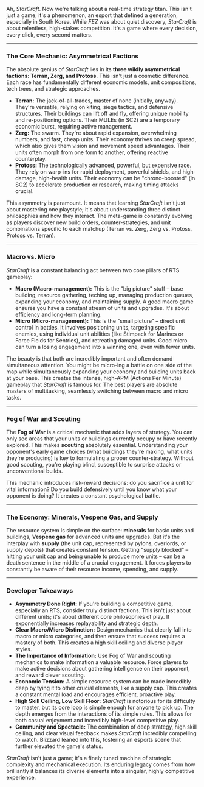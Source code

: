 Ah, *StarCraft*. Now we're talking about a real-time strategy titan. This isn't just a game; it's a phenomenon, an esport that defined a generation, especially in South Korea. While *FEZ* was about quiet discovery, *StarCraft* is about relentless, high-stakes competition. It's a game where every decision, every click, every second matters.

---

### The Core Mechanic: Asymmetrical Factions

The absolute genius of *StarCraft* lies in its **three wildly asymmetrical factions: Terran, Zerg, and Protoss**. This isn't just a cosmetic difference. Each race has fundamentally different economic models, unit compositions, tech trees, and strategic approaches.

* **Terran:** The jack-of-all-trades, master of none (initially, anyway). They're versatile, relying on kiting, siege tactics, and defensive structures. Their buildings can lift off and fly, offering unique mobility and re-positioning options. Their MULEs (in SC2) are a temporary economic burst, requiring active management.
* **Zerg:** The swarm. They're about rapid expansion, overwhelming numbers, and fast, cheap units. Their economy thrives on creep spread, which also gives them vision and movement speed advantages. Their units often morph from one form to another, offering reactive counterplay.
* **Protoss:** The technologically advanced, powerful, but expensive race. They rely on warp-ins for rapid deployment, powerful shields, and high-damage, high-health units. Their economy can be "chrono-boosted" (in SC2) to accelerate production or research, making timing attacks crucial.

This asymmetry is paramount. It means that learning *StarCraft* isn't just about mastering one playstyle; it's about understanding three distinct philosophies and how they interact. The meta-game is constantly evolving as players discover new build orders, counter-strategies, and unit combinations specific to each matchup (Terran vs. Zerg, Zerg vs. Protoss, Protoss vs. Terran).

---

### Macro vs. Micro

*StarCraft* is a constant balancing act between two core pillars of RTS gameplay:

* **Macro (Macro-management):** This is the "big picture" stuff – base building, resource gathering, teching up, managing production queues, expanding your economy, and maintaining supply. A good macro game ensures you have a constant stream of units and upgrades. It's about efficiency and long-term planning.
* **Micro (Micro-management):** This is the "small picture" – direct unit control in battles. It involves positioning units, targeting specific enemies, using individual unit abilities (like Stimpack for Marines or Force Fields for Sentries), and retreating damaged units. Good micro can turn a losing engagement into a winning one, even with fewer units.

The beauty is that both are incredibly important and often demand simultaneous attention. You might be micro-ing a battle on one side of the map while simultaneously expanding your economy and building units back at your base. This creates the intense, high-APM (Actions Per Minute) gameplay that *StarCraft* is famous for. The best players are absolute masters of multitasking, seamlessly switching between macro and micro tasks.

---

### Fog of War and Scouting

The **Fog of War** is a critical mechanic that adds layers of strategy. You can only see areas that your units or buildings currently occupy or have recently explored. This makes **scouting** absolutely essential. Understanding your opponent's early game choices (what buildings they're making, what units they're producing) is key to formulating a proper counter-strategy. Without good scouting, you're playing blind, susceptible to surprise attacks or unconventional builds.

This mechanic introduces risk-reward decisions: do you sacrifice a unit for vital information? Do you build defensively until you know what your opponent is doing? It creates a constant psychological battle.

---

### The Economy: Minerals, Vespene Gas, and Supply

The resource system is simple on the surface: **minerals** for basic units and buildings, **Vespene gas** for advanced units and upgrades. But it's the interplay with **supply** (the unit cap, represented by pylons, overlords, or supply depots) that creates constant tension. Getting "supply blocked" – hitting your unit cap and being unable to produce more units – can be a death sentence in the middle of a crucial engagement. It forces players to constantly be aware of their resource income, spending, and supply.

---

### Developer Takeaways

* **Asymmetry Done Right:** If you're building a competitive game, especially an RTS, consider truly distinct factions. This isn't just about different units; it's about different core philosophies of play. It exponentially increases replayability and strategic depth.
* **Clear Macro/Micro Distinction:** Design mechanics that clearly fall into macro or micro categories, and then ensure that success requires a mastery of both. This creates a high skill ceiling and diverse player styles.
* **The Importance of Information:** Use Fog of War and scouting mechanics to make information a valuable resource. Force players to make active decisions about gathering intelligence on their opponent, and reward clever scouting.
* **Economic Tension:** A simple resource system can be made incredibly deep by tying it to other crucial elements, like a supply cap. This creates a constant mental load and encourages efficient, proactive play.
* **High Skill Ceiling, Low Skill Floor:** *StarCraft* is notorious for its difficulty to master, but its core loop is simple enough for anyone to pick up. The depth emerges from the interactions of its simple rules. This allows for both casual enjoyment and incredibly high-level competitive play.
* **Community and Spectacle:** The combination of deep strategy, high skill ceiling, and clear visual feedback makes *StarCraft* incredibly compelling to watch. Blizzard leaned into this, fostering an esports scene that further elevated the game's status.

*StarCraft* isn't just a game; it's a finely tuned machine of strategic complexity and mechanical execution. Its enduring legacy comes from how brilliantly it balances its diverse elements into a singular, highly competitive experience.